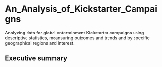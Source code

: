 # An_Analysis_of_Kickstarter_Campaigns
Analyzing data for global entertainment Kickstarter campaigns using descriptive statistics, meansuring outcomes and trends and by specific geographical regions and interest.
## Executive summary 
